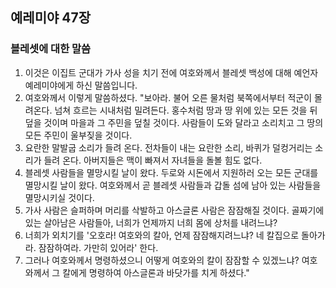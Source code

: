 ## 예레미야 47장

### 블레셋에 대한 말씀
1. 이것은 이집트 군대가 가사 성을 치기 전에 여호와께서 블레셋 백성에 대해 예언자 예레미야에게 하신 말씀입니다.
2. 여호와께서 이렇게 말씀하셨다. "보아라. 불어 오른 물처럼 북쪽에서부터 적군이 몰려온다. 넘쳐 흐르는 시내처럼 밀려든다. 홍수처럼 땅과 땅 위에 있는 모든 것을 뒤덮을 것이며 마을과 그 주민을 덮칠 것이다. 사람들이 도와 달라고 소리치고 그 땅의 모든 주민이 울부짖을 것이다.
3. 요란한 말발굽 소리가 들려 온다. 전차들이 내는 요란한 소리, 바퀴가 덜컹거리는 소리가 들려 온다. 아버지들은 맥이 빠져서 자녀들을 돌볼 힘도 없다.
4. 블레셋 사람들을 멸망시킬 날이 왔다. 두로와 시돈에서 지원하러 오는 모든 군대를 멸망시킬 날이 왔다. 여호와께서 곧 블레셋 사람들과 갑돌 섬에 남아 있는 사람들을 멸망시키실 것이다.
5. 가사 사람은 슬퍼하며 머리를 삭발하고 아스글론 사람은 잠잠해질 것이다. 골짜기에 있는 살아남은 사람들아, 너희가 언제까지 너희 몸에 상처를 내려느냐?
6. 너희가 외치기를 '오호라! 여호와의 칼아, 언제 잠잠해지려느냐? 네 칼집으로 돌아가라. 잠잠하여라. 가만히 있어라' 한다.
7. 그러나 여호와께서 명령하셨으니 어떻게 여호와의 칼이 잠잠할 수 있겠느냐? 여호와께서 그 칼에게 명령하여 아스글론과 바닷가를 치게 하셨다."